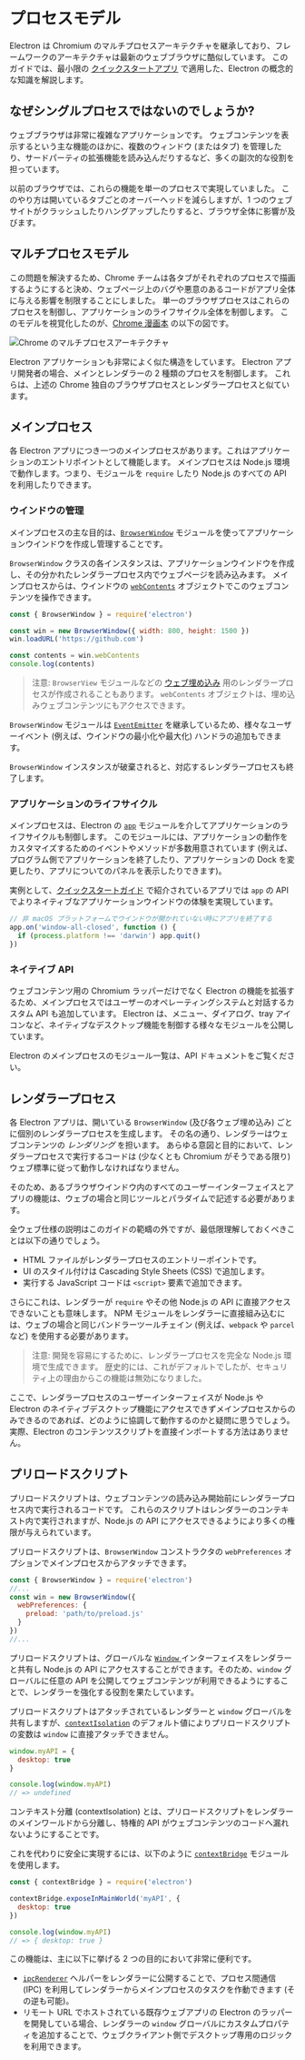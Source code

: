 # プロセスモデル

Electron は Chromium のマルチプロセスアーキテクチャを継承しており、フレームワークのアーキテクチャは最新のウェブブラウザに酷似しています。 このガイドでは、最小限の [クイックスタートアプリ][] で適用した、Electron の概念的な知識を解説します。

## なぜシングルプロセスではないのでしょうか?

ウェブブラウザは非常に複雑なアプリケーションです。 ウェブコンテンツを表示するという主な機能のほかに、複数のウィンドウ (またはタブ) を管理したり、サードパーティの拡張機能を読み込んだりするなど、多くの副次的な役割を担っています。

以前のブラウザでは、これらの機能を単一のプロセスで実現していました。 このやり方は開いているタブごとのオーバーヘッドを減らしますが、1 つのウェブサイトがクラッシュしたりハングアップしたりすると、ブラウザ全体に影響が及びます。

## マルチプロセスモデル

この問題を解決するため、Chrome チームは各タブがそれぞれのプロセスで描画するようにすると決め、ウェブページ上のバグや悪意のあるコードがアプリ全体に与える影響を制限することにしました。 単一のブラウザプロセスはこれらのプロセスを制御し、アプリケーションのライフサイクル全体を制御します。 このモデルを視覚化したのが、[Chrome 漫画本][] の以下の図です。

![Chrome のマルチプロセスアーキテクチャ](../images/chrome-processes.png)

Electron アプリケーションも非常によく似た構造をしています。 Electron アプリ開発者の場合、メインとレンダラーの 2 種類のプロセスを制御します。 これらは、上述の Chrome 独自のブラウザプロセスとレンダラープロセスと似ています。

## メインプロセス

各 Electron アプリにつき一つのメインプロセスがあります。これはアプリケーションのエントリポイントとして機能します。 メインプロセスは Node.js 環境で動作します。つまり、モジュールを `require` したり Node.js のすべての API を利用したりできます。

### ウインドウの管理

メインプロセスの主な目的は、[`BrowserWindow`][browser-window] モジュールを使ってアプリケーションウインドウを作成し管理することです。

`BrowserWindow` クラスの各インスタンスは、アプリケーションウインドウを作成し、その分かれたレンダラープロセス内でウェブページを読み込みます。 メインプロセスからは、ウインドウの [`webContents`][web-contents] オブジェクトでこのウェブコンテンツを操作できます。

```js title='main.js'
const { BrowserWindow } = require('electron')

const win = new BrowserWindow({ width: 800, height: 1500 })
win.loadURL('https://github.com')

const contents = win.webContents
console.log(contents)
```

> 注意: `BrowserView` モジュールなどの [ウェブ埋め込み][web-embed] 用のレンダラープロセスが作成されることもあります。 `webContents` オブジェクトは、埋め込みウェブコンテンツにもアクセスできます。

`BrowserWindow` モジュールは [`EventEmitter`][event-emitter] を継承しているため、様々なユーザーイベント (例えば、ウインドウの最小化や最大化) ハンドラの追加もできます。

`BrowserWindow` インスタンスが破棄されると、対応するレンダラープロセスも終了します。

### アプリケーションのライフサイクル

メインプロセスは、Electron の [`app`][app] モジュールを介してアプリケーションのライフサイクルも制御します。 このモジュールには、アプリケーションの動作をカスタマイズするためのイベントやメソッドが多数用意されています (例えば、プログラム側でアプリケーションを終了したり、アプリケーションの Dock を変更したり、アプリについてのパネルを表示したりできます)。

実例として、[クイックスタートガイド][quick-start-lifecycle] で紹介されているアプリでは `app` の API でよりネイティブなアプリケーションウインドウの体験を実現しています。

```js title='main.js'
// 非 macOS プラットフォームでウインドウが開かれていない時にアプリを終了する
app.on('window-all-closed', function () {
  if (process.platform !== 'darwin') app.quit()
})
```

### ネイテイブ API

ウェブコンテンツ用の Chromium ラッパーだけでなく Electron の機能を拡張するため、メインプロセスではユーザーのオペレーティングシステムと対話するカスタム API も追加しています。 Electron は、メニュー、ダイアログ、tray アイコンなど、ネイティブなデスクトップ機能を制御する様々なモジュールを公開しています。

Electron のメインプロセスのモジュール一覧は、API ドキュメントをご覧ください。

## レンダラープロセス

各 Electron アプリは、開いている `BrowserWindow` (及び各ウェブ埋め込み) ごとに個別のレンダラープロセスを生成します。 その名の通り、レンダラーはウェブコンテンツの *レンダリング* を担います。 あらゆる意図と目的において、レンダラープロセスで実行するコードは (少なくとも Chromium がそうである限り) ウェブ標準に従って動作しなければなりません。

そのため、あるブラウザウインドウ内のすべてのユーザーインターフェイスとアプリの機能は、ウェブの場合と同じツールとパラダイムで記述する必要があります。

全ウェブ仕様の説明はこのガイドの範疇の外ですが、最低限理解しておくべきことは以下の通りでしょう。

* HTML ファイルがレンダラープロセスのエントリーポイントです。
* UI のスタイル付けは Cascading Style Sheets (CSS) で追加します。
* 実行する JavaScript コードは `<script>` 要素で追加できます。

さらにこれは、レンダラーが `require` やその他 Node.js の API に直接アクセスできないことも意味します。 NPM モジュールをレンダラーに直接組み込むには、ウェブの場合と同じバンドラーツールチェイン (例えば、`webpack` や `parcel` など) を使用する必要があります。

> 注意: 開発を容易にするために、レンダラープロセスを完全な Node.js 環境で生成できます。 歴史的には、これがデフォルトでしたが、セキュリティ上の理由からこの機能は無効になりました。

ここで、レンダラープロセスのユーザーインターフェイスが Node.js や Electron のネイティブデスクトップ機能にアクセスできずメインプロセスからのみできるのであれば、どのように協調して動作するのかと疑問に思うでしょう。 実際、Electron のコンテンツスクリプトを直接インポートする方法はありません。

## プリロードスクリプト


<!-- Note: This guide doesn't take sandboxing into account, which might fundamentally 
change the statements here. --> プリロードスクリプトは、ウェブコンテンツの読み込み開始前にレンダラープロセス内で実行されるコードです。 これらのスクリプトはレンダラーのコンテキスト内で実行されますが、Node.js の API にアクセスできるようにより多くの権限が与えられています。

プリロードスクリプトは、`BrowserWindow` コンストラクタの `webPreferences` オプションでメインプロセスからアタッチできます。

```js title='main.js'
const { BrowserWindow } = require('electron')
//...
const win = new BrowserWindow({
  webPreferences: {
    preload: 'path/to/preload.js'
  }
})
//...
```

プリロードスクリプトは、グローバルな [`Window` ][window-mdn] インターフェイスをレンダラーと共有し Node.js の API にアクセスすることができます。そのため、`window` グローバルに任意の API を公開してウェブコンテンツが利用できるようにすることで、レンダラーを強化する役割を果たしています。

プリロードスクリプトはアタッチされているレンダラーと `window` グローバルを共有しますが、[`contextIsolation`][context-isolation] のデフォルト値によりプリロードスクリプトの変数は `window` に直接アタッチできません。

```js title='preload.js'
window.myAPI = {
  desktop: true
}
```

```js title='renderer.js'
console.log(window.myAPI)
// => undefined
```

コンテキスト分離 (contextIsolation) とは、プリロードスクリプトをレンダラーのメインワールドから分離し、特権的 API がウェブコンテンツのコードへ漏れないようにすることです。

これを代わりに安全に実現するには、以下のように [`contextBridge`][context-bridge] モジュールを使用します。

```js title='preload.js'
const { contextBridge } = require('electron')

contextBridge.exposeInMainWorld('myAPI', {
  desktop: true
})
```

```js title='renderer.js'
console.log(window.myAPI)
// => { desktop: true }
```

この機能は、主に以下に挙げる 2 つの目的において非常に便利です。

* [`ipcRenderer`][ipcRenderer] ヘルパーをレンダラーに公開することで、プロセス間通信 (IPC) を利用してレンダラーからメインプロセスのタスクを作動できます (その逆も可能)。
* リモート URL でホストされている既存ウェブアプリの Electron のラッパーを開発している場合、レンダラーの `window` グローバルにカスタムプロパティを追加することで、ウェブクライアント側でデスクトップ専用のロジックを利用できます。

[クイックスタートアプリ]: ./quick-start.md

[Chrome 漫画本]: https://www.google.com/googlebooks/chrome/

[browser-window]: ../api/browser-window.md
[web-embed]: ./web-embeds.md
[web-contents]: ../api/web-contents.md
[event-emitter]: https://nodejs.org/api/events.html#events_class_eventemitter

[app]: ../api/app.md
[quick-start-lifecycle]: ./quick-start.md#manage-your-windows-lifecycle

[window-mdn]: https://developer.mozilla.org/en-US/docs/Web/API/Window
[context-isolation]: ./context-isolation.md
[context-bridge]: ../api/context-bridge.md
[ipcRenderer]: ../api/ipc-renderer.md

